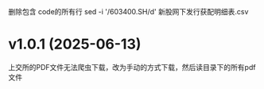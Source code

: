 删除包含 code的所有行
sed -i '/603400.SH/d' 新股网下发行获配明细表.csv


# v1.0.1 (2025-06-13)
上交所的PDF文件无法爬虫下载，改为手动的方式下载，然后读目录下的所有pdf文件
